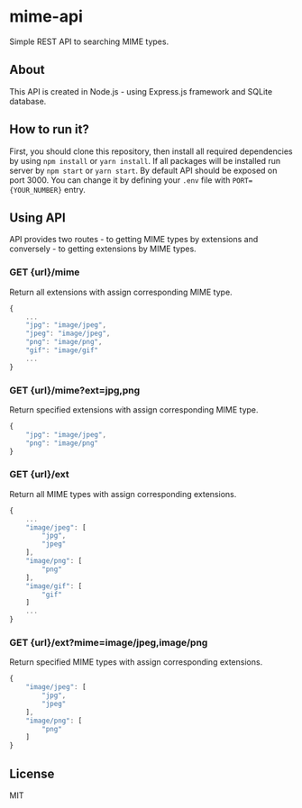 # mime-api
Simple REST API to searching MIME types.

## About
This API is created in Node.js - using Express.js framework and SQLite database.

## How to run it?
First, you should clone this repository, then install all required dependencies by using `npm install` or `yarn install`. If all packages will be installed run server by `npm start` or `yarn start`. By default API should be exposed on port 3000. You can change it by defining your `.env` file with `PORT={YOUR_NUMBER}` entry.

## Using API
API provides two routes - to getting MIME types by extensions and conversely - to getting extensions by MIME types.

### GET {url}/mime
Return all extensions with assign corresponding MIME type.
```js
{
    ...
    "jpg": "image/jpeg",
    "jpeg": "image/jpeg",
    "png": "image/png",
    "gif": "image/gif"
    ...
}
```

### GET {url}/mime?ext=jpg,png
Return specified extensions with assign corresponding MIME type.
```js
{
    "jpg": "image/jpeg",
    "png": "image/png"
}
```

### GET {url}/ext
Return all MIME types with assign corresponding extensions.
```js
{
    ...
    "image/jpeg": [
        "jpg",
        "jpeg"
    ],
    "image/png": [
        "png"
    ],
    "image/gif": [
        "gif"
    ]
    ...
}
```

### GET {url}/ext?mime=image/jpeg,image/png
Return specified MIME types with assign corresponding extensions.
```js
{
    "image/jpeg": [
        "jpg",
        "jpeg"
    ],
    "image/png": [
        "png"
    ]
}
```

## License
MIT
